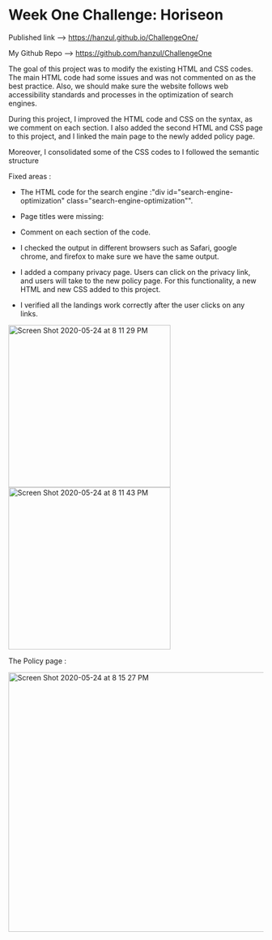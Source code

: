 # Week One Challenge: Horiseon

Published link --> https://hanzul.github.io/ChallengeOne/

My Github Repo --> https://github.com/hanzul/ChallengeOne

The goal of this project was to modify the existing HTML and CSS codes. The main HTML code had some issues and was not commented on as the best practice. Also, we should make sure the website follows web accessibility standards and processes in the optimization of search engines. 

During this project, I improved the HTML code and CSS on the syntax, as we comment on each section. I also added the second HTML and CSS page to this project, and I linked the main page to the newly added policy page. 

Moreover, I consolidated some of the CSS codes to I followed the semantic structure

Fixed areas :

- The HTML code for the search engine :"div id="search-engine-optimization" class="search-engine-optimization"". 

- Page titles were missing: <title>Harison</title>

- Comment on each section of the code. 

- I checked the output in different browsers such as Safari, google chrome, and firefox to make sure we have the same output. 

- I added a company privacy page. Users can click on the privacy link, and users will take to the new policy page. For this functionality, a new HTML and new CSS added to this project. 

- I verified all the landings work correctly after the user clicks on any links. 

<img width="320" alt="Screen Shot 2020-05-24 at 8 11 29 PM" src="https://user-images.githubusercontent.com/3277722/82774967-2321ef00-9dfb-11ea-9860-7a297e8c5052.png">
<img width="320" alt="Screen Shot 2020-05-24 at 8 11 43 PM" src="https://user-images.githubusercontent.com/3277722/82774974-27e6a300-9dfb-11ea-9c47-498ebad893e8.png">

The Policy page : 

<img width="512" alt="Screen Shot 2020-05-24 at 8 15 27 PM" src="https://user-images.githubusercontent.com/3277722/82775055-67ad8a80-9dfb-11ea-98c9-33f118999e17.png">
